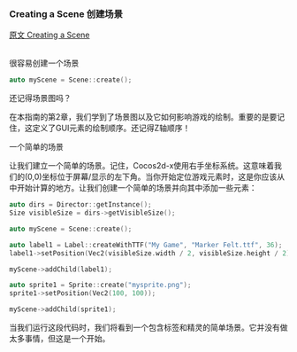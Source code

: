### Creating a Scene  创建场景
[原文 Creating a Scene](https://docs.cocos2d-x.org/cocos2d-x/v4/en/scenes/creating.html) 
<br>
<br>

很容易创建一个场景<br>

```cpp
auto myScene = Scene::create();
```

还记得场景图吗？<br>

在本指南的第2章，我们学到了场景图以及它如何影响游戏的绘制。重要的是要记住，这定义了GUI元素的绘制顺序。还记得Z轴顺序！<br>

一个简单的场景<br>

让我们建立一个简单的场景。记住，Cocos2d-x使用右手坐标系统。这意味着我们的(0,0)坐标位于屏幕/显示的左下角。当你开始定位游戏元素时，这是你应该从中开始计算的地方。让我们创建一个简单的场景并向其中添加一些元素：<br>

```cpp
auto dirs = Director::getInstance();
Size visibleSize = dirs->getVisibleSize();

auto myScene = Scene::create();

auto label1 = Label::createWithTTF("My Game", "Marker Felt.ttf", 36);
label1->setPosition(Vec2(visibleSize.width / 2, visibleSize.height / 2));

myScene->addChild(label1);

auto sprite1 = Sprite::create("mysprite.png");
sprite1->setPosition(Vec2(100, 100));

myScene->addChild(sprite1);
```

当我们运行这段代码时，我们将看到一个包含标签和精灵的简单场景。它并没有做太多事情，但这是一个开始。<br>
